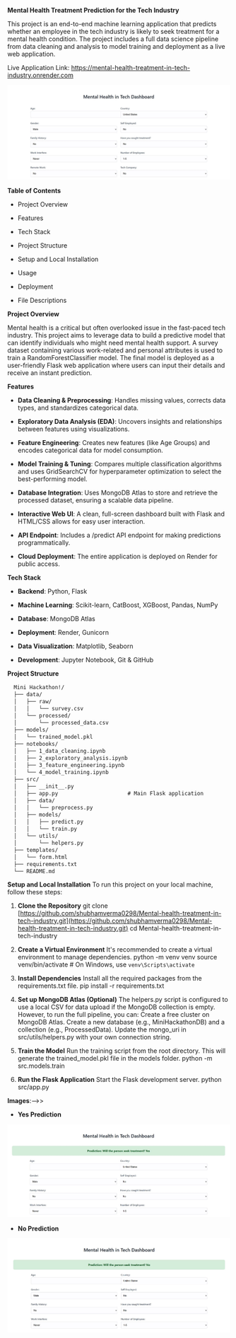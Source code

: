 **Mental Health Treatment Prediction for the Tech Industry**

This project is an end-to-end machine learning application that predicts whether an employee in the tech industry is likely to seek treatment for a mental health condition. The project includes a full data science pipeline from data cleaning and analysis to model training and deployment as a live web application.

Live Application Link: https://mental-health-treatment-in-tech-industry.onrender.com

![Mental Health in Tech Dashboard UI](assets/dashboard-screenshot.JPG)

**Table of Contents**
- Project Overview

- Features

- Tech Stack

- Project Structure

- Setup and Local Installation

- Usage

- Deployment

- File Descriptions

**Project Overview**

Mental health is a critical but often overlooked issue in the fast-paced tech industry. This project aims to leverage data to build a predictive model that can identify individuals who might need mental health support. A survey dataset containing various work-related and personal attributes is used to train a RandomForestClassifier model. The final model is deployed as a user-friendly Flask web application where users can input their details and receive an instant prediction.

**Features**

- **Data Cleaning & Preprocessing**: Handles missing values, corrects data types, and standardizes categorical data.

- **Exploratory Data Analysis (EDA)**: Uncovers insights and relationships between features using visualizations.

- **Feature Engineering**: Creates new features (like Age Groups) and encodes categorical data for model consumption.

- **Model Training & Tuning**: Compares multiple classification algorithms and uses GridSearchCV for hyperparameter optimization to select the best-performing model.

- **Database Integration**: Uses MongoDB Atlas to store and retrieve the processed dataset, ensuring a scalable data pipeline.

- **Interactive Web UI**: A clean, full-screen dashboard built with Flask and HTML/CSS allows for easy user interaction.

- **API Endpoint**: Includes a /predict API endpoint for making predictions programmatically.

- **Cloud Deployment**: The entire application is deployed on Render for public access.

**Tech Stack**

- **Backend**: Python, Flask

- **Machine Learning**: Scikit-learn, CatBoost, XGBoost, Pandas, NumPy

- **Database**: MongoDB Atlas

- **Deployment**: Render, Gunicorn

- **Data Visualization**: Matplotlib, Seaborn

- **Development**: Jupyter Notebook, Git & GitHub

**Project Structure**


      Mini Hackathon!/
      ├── data/
      │   ├── raw/
      │   │   └── survey.csv
      │   └── processed/
      │       └── processed_data.csv
      ├── models/
      │   └── trained_model.pkl
      ├── notebooks/
      │   ├── 1_data_cleaning.ipynb
      │   ├── 2_exploratory_analysis.ipynb
      │   ├── 3_feature_engineering.ipynb
      │   └── 4_model_training.ipynb
      ├── src/
      │   ├── __init__.py
      │   ├── app.py                      # Main Flask application
      │   ├── data/
      │   │   └── preprocess.py
      │   ├── models/
      │   │   ├── predict.py
      │   │   └── train.py
      │   └── utils/
      │       └── helpers.py
      ├── templates/
      │   └── form.html
      ├── requirements.txt
      └── README.md




**Setup and Local Installation**
To run this project on your local machine, follow these steps:
1. **Clone the Repository**
git clone [https://github.com/shubhamverma0298/Mental-health-treatment-in-tech-industry.git](https://github.com/shubhamverma0298/Mental-health-treatment-in-tech-industry.git)
cd Mental-health-treatment-in-tech-industry



2. **Create a Virtual Environment**
It's recommended to create a virtual environment to manage dependencies.
python -m venv venv
source venv/bin/activate  # On Windows, use `venv\Scripts\activate`



3. **Install Dependencies**
Install all the required packages from the requirements.txt file.
pip install -r requirements.txt

4. **Set up MongoDB Atlas (Optional)**
The helpers.py script is configured to use a local CSV for data upload if the MongoDB collection is empty. However, to run the full pipeline, you can:
Create a free cluster on MongoDB Atlas.
Create a new database (e.g., MiniHackathonDB) and a collection (e.g., ProcessedData).
Update the mongo_uri in src/utils/helpers.py with your own connection string.

5. **Train the Model**
Run the training script from the root directory. This will generate the trained_model.pkl file in the models folder.
python -m src.models.train


6. **Run the Flask Application**
Start the Flask development server.
python src/app.py

**Images**:-->>

- **Yes Prediction**

![Mental Health in Tech Yes Prediction UI](assets/Yes.JPG)

- **No Prediction**

![Mental Health in Tech No Prediction UI](assets/No.JPG)

